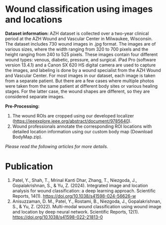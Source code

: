 # Wound classification using images and locations

**Dataset information:** AZH dataset is collected over a two-year clinical period at the AZH Wound and Vascular Center in Milwaukee, Wisconsin. The dataset includes 730 wound images in .jpg format. The images are of various sizes, where the width ranging from 320 to 700 pixels and the height ranging from 240 to 525 pixels. These images contain four different wound types: venous, diabetic, pressure, and surgical. iPad Pro (software version 13.4.1) and a Canon SX 620 HS digital camera are used to capture the images, and labeling is done by a wound specialist from the AZH Wound and Vascular Center. For most images in our dataset, each image is taken from a separate patient. But there are a few cases where multiple photos were taken from the same patient at different body sites or various healing stages. For the latter case, the wound shapes are different, so they are considered separate images.

**Pre-Processing:**
 1. The wound ROIs are cropped using our developed localizer (https://ieeexplore.ieee.org/abstract/document/9785640).
 2. Wound professionals annotate the corresponding ROI locations with detailed location information using our custom body map (Download BodyMap.zip).

_Please read the following articles for more details._

# Publication
1. Patel, Y., Shah, T., Mrinal Kanti Dhar, Zhang, T., Niezgoda, J., Gopalakrishnan, S., & Yu, Z. (2024). Integrated image and location analysis for wound classification: a deep learning approach. Scientific Reports, 14(1). https://doi.org/10.1038/s41598-024-56626-w
2. Anisuzzaman, D. M., Patel, Y., Rostami, B., Niezgoda, J., Gopalakrishnan, S., & Yu, Z. (2022). Multi-modal wound classification using wound image and location by deep neural network. Scientific Reports, 12(1). https://doi.org/10.1038/s41598-022-21813-0
